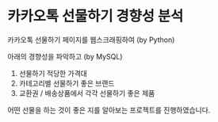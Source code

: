 # 카카오톡 선물하기 경향성 분석

카카오톡 선물하기 페이지를 웹스크래핑하여 (by Python)

아래의 경향성을 파악하고 (by MySQL)
1. 선물하기 적당한 가격대
2. 카테고리별 선물하기 좋은 브랜드
3. 교환권 / 배송상품에서 각각 선물하기 좋은 제품

어떤 선물을 하는 것이 좋은 지를 알아보는 프로젝트를 진행하였습니다.

